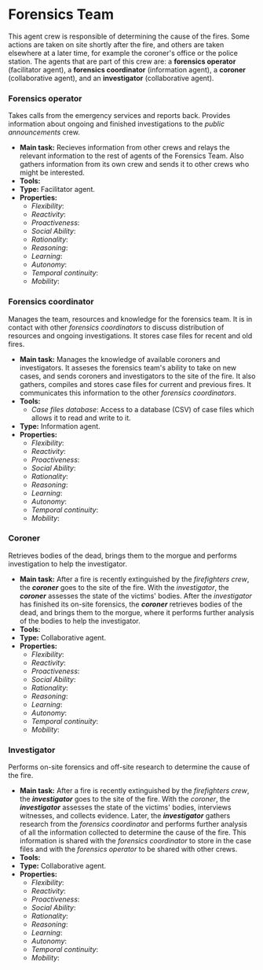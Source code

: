 # Forensics Team
This agent crew is responsible of determining the cause of the fires. Some actions are taken on site shortly after the fire, and others are taken elsewhere at a later time, for example the coroner's office or the police station. The agents that are part of this crew are: a **forensics operator** (facilitator agent), a **forensics coordinator** (information agent), a **coroner** (collaborative agent), and an **investigator** (collaborative agent).

### Forensics operator
Takes calls from the emergency services and reports back. Provides information about ongoing and finished investigations to the *public announcements* crew.

- **Main task:** Recieves information from other crews and relays the relevant information to the rest of agents of the Forensics Team. Also gathers information from its own crew and sends it to other crews who might be interested.
- **Tools:**
- **Type:** Facilitator agent.
- **Properties:**
  - *Flexibility*:
  - *Reactivity*:
  - *Proactiveness*:
  - *Social Ability*:
  - *Rationality*:
  - *Reasoning*:
  - *Learning*:
  - *Autonomy*:
  - *Temporal continuity*:
  - *Mobility*:

### Forensics coordinator
Manages the team, resources and knowledge for the forensics team. It is in contact with other *forensics coordinators* to discuss distribution of resources and ongoing investigations. It stores case files for recent and old fires.

- **Main task:** Manages the knowledge of available coroners and investigators. It asseses the forensics team's ability to take on new cases, and sends coroners and investigators to the site of the fire. It also gathers, compiles and stores case files for current and previous fires. It communicates this information to the other *forensics coordinators*.
- **Tools:**
  - *Case files database*: Access to a database (CSV) of case files which allows it to read and write to it.
- **Type:** Information agent.
- **Properties:**
  - *Flexibility*:
  - *Reactivity*:
  - *Proactiveness*:
  - *Social Ability*:
  - *Rationality*:
  - *Reasoning*:
  - *Learning*:
  - *Autonomy*:
  - *Temporal continuity*:
  - *Mobility*:


### Coroner
Retrieves bodies of the dead, brings them to the morgue and performs investigation to help the investigator.

- **Main task:** After a fire is recently extinguished by the *firefighters crew*, the ***coroner*** goes to the site of the fire. With the *investigator*, the ***coroner*** assesses the state of the victims' bodies. After the *investigator* has finished its on-site forensics, the ***coroner*** retrieves bodies of the dead, and brings them to the morgue, where it performs further analysis of the bodies to help the investigator.
- **Tools:**
- **Type:** Collaborative agent.
- **Properties:**
  - *Flexibility*:
  - *Reactivity*:
  - *Proactiveness*:
  - *Social Ability*:
  - *Rationality*:
  - *Reasoning*:
  - *Learning*:
  - *Autonomy*:
  - *Temporal continuity*:
  - *Mobility*:


### Investigator
Performs on-site forensics and off-site research to determine the cause of the fire.

- **Main task:** After a fire is recently extinguished by the *firefighters crew*, the ***investigator*** goes to the site of the fire. With the *coroner*, the ***investigator*** assesses the state of the victims' bodies, interviews witnesses, and collects evidence. Later, the ***investigator*** gathers research from the *forensics coordinator* and performs further analysis of all the information collected to determine the cause of the fire. This information is shared with the *forensics coordinator* to store in the case files and with the *forensics operator* to be shared with other crews.
- **Tools:**
- **Type:** Collaborative agent.
- **Properties:**
  - *Flexibility*:
  - *Reactivity*:
  - *Proactiveness*:
  - *Social Ability*:
  - *Rationality*:
  - *Reasoning*:
  - *Learning*:
  - *Autonomy*:
  - *Temporal continuity*:
  - *Mobility*:
